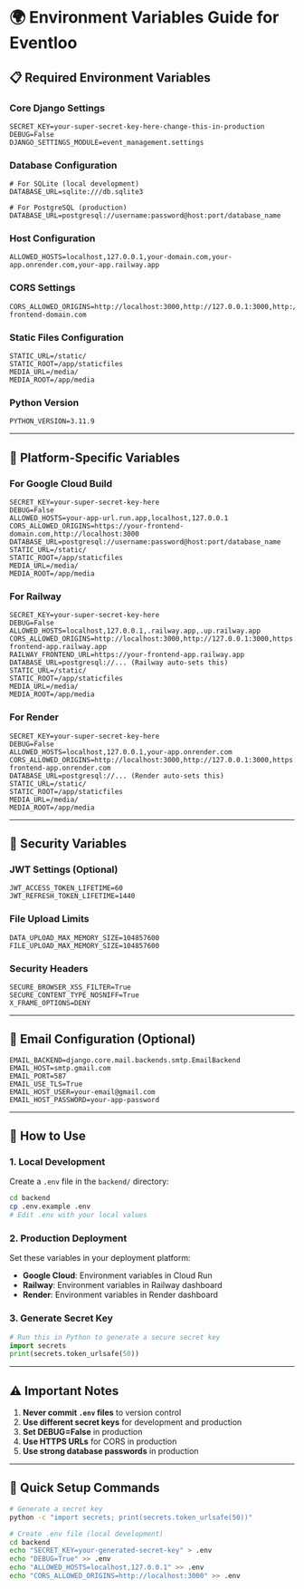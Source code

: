 # 🌍 Environment Variables Guide for Eventloo

## 📋 **Required Environment Variables**

### **Core Django Settings**
```env
SECRET_KEY=your-super-secret-key-here-change-this-in-production
DEBUG=False
DJANGO_SETTINGS_MODULE=event_management.settings
```

### **Database Configuration**
```env
# For SQLite (local development)
DATABASE_URL=sqlite:///db.sqlite3

# For PostgreSQL (production)
DATABASE_URL=postgresql://username:password@host:port/database_name
```

### **Host Configuration**
```env
ALLOWED_HOSTS=localhost,127.0.0.1,your-domain.com,your-app.onrender.com,your-app.railway.app
```

### **CORS Settings**
```env
CORS_ALLOWED_ORIGINS=http://localhost:3000,http://127.0.0.1:3000,http://localhost:3001,http://127.0.0.1:3001,https://your-frontend-domain.com
```

### **Static Files Configuration**
```env
STATIC_URL=/static/
STATIC_ROOT=/app/staticfiles
MEDIA_URL=/media/
MEDIA_ROOT=/app/media
```

### **Python Version**
```env
PYTHON_VERSION=3.11.9
```

---

## 🚀 **Platform-Specific Variables**

### **For Google Cloud Build**
```env
SECRET_KEY=your-super-secret-key-here
DEBUG=False
ALLOWED_HOSTS=your-app-url.run.app,localhost,127.0.0.1
CORS_ALLOWED_ORIGINS=https://your-frontend-domain.com,http://localhost:3000
DATABASE_URL=postgresql://username:password@host:port/database_name
STATIC_URL=/static/
STATIC_ROOT=/app/staticfiles
MEDIA_URL=/media/
MEDIA_ROOT=/app/media
```

### **For Railway**
```env
SECRET_KEY=your-super-secret-key-here
DEBUG=False
ALLOWED_HOSTS=localhost,127.0.0.1,.railway.app,.up.railway.app
CORS_ALLOWED_ORIGINS=http://localhost:3000,http://127.0.0.1:3000,https://your-frontend-app.railway.app
RAILWAY_FRONTEND_URL=https://your-frontend-app.railway.app
DATABASE_URL=postgresql://... (Railway auto-sets this)
STATIC_URL=/static/
STATIC_ROOT=/app/staticfiles
MEDIA_URL=/media/
MEDIA_ROOT=/app/media
```

### **For Render**
```env
SECRET_KEY=your-super-secret-key-here
DEBUG=False
ALLOWED_HOSTS=localhost,127.0.0.1,your-app.onrender.com
CORS_ALLOWED_ORIGINS=http://localhost:3000,http://127.0.0.1:3000,https://your-frontend-app.onrender.com
DATABASE_URL=postgresql://... (Render auto-sets this)
STATIC_URL=/static/
STATIC_ROOT=/app/staticfiles
MEDIA_URL=/media/
MEDIA_ROOT=/app/media
```

---

## 🔐 **Security Variables**

### **JWT Settings (Optional)**
```env
JWT_ACCESS_TOKEN_LIFETIME=60
JWT_REFRESH_TOKEN_LIFETIME=1440
```

### **File Upload Limits**
```env
DATA_UPLOAD_MAX_MEMORY_SIZE=104857600
FILE_UPLOAD_MAX_MEMORY_SIZE=104857600
```

### **Security Headers**
```env
SECURE_BROWSER_XSS_FILTER=True
SECURE_CONTENT_TYPE_NOSNIFF=True
X_FRAME_OPTIONS=DENY
```

---

## 📧 **Email Configuration (Optional)**
```env
EMAIL_BACKEND=django.core.mail.backends.smtp.EmailBackend
EMAIL_HOST=smtp.gmail.com
EMAIL_PORT=587
EMAIL_USE_TLS=True
EMAIL_HOST_USER=your-email@gmail.com
EMAIL_HOST_PASSWORD=your-app-password
```

---

## 📝 **How to Use**

### **1. Local Development**
Create a `.env` file in the `backend/` directory:
```bash
cd backend
cp .env.example .env
# Edit .env with your local values
```

### **2. Production Deployment**
Set these variables in your deployment platform:
- **Google Cloud**: Environment variables in Cloud Run
- **Railway**: Environment variables in Railway dashboard
- **Render**: Environment variables in Render dashboard

### **3. Generate Secret Key**
```python
# Run this in Python to generate a secure secret key
import secrets
print(secrets.token_urlsafe(50))
```

---

## ⚠️ **Important Notes**

1. **Never commit `.env` files** to version control
2. **Use different secret keys** for development and production
3. **Set DEBUG=False** in production
4. **Use HTTPS URLs** for CORS in production
5. **Use strong database passwords** in production

---

## 🔄 **Quick Setup Commands**

```bash
# Generate a secret key
python -c "import secrets; print(secrets.token_urlsafe(50))"

# Create .env file (local development)
cd backend
echo "SECRET_KEY=your-generated-secret-key" > .env
echo "DEBUG=True" >> .env
echo "ALLOWED_HOSTS=localhost,127.0.0.1" >> .env
echo "CORS_ALLOWED_ORIGINS=http://localhost:3000" >> .env
``` 